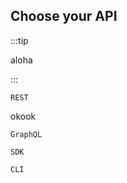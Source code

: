 ## Choose your API

<Reference v-slot="btn" group="api" >

:::tip

aloha

:::

<div>

```
REST
```

okook

</div>

<div>

```
GraphQL
```

</div>

<div>

```
SDK
```

</div>

<div>

```
CLI
```

</div>

</Reference>

<!--


## Choose your Stack

<Reference v-slot="btn" :group="`stack`">

:::tip

aloha

:::

<div v-if="btn.pref.stack == 'JAM'">

```
JAM
```

</div>

<div v-if="btn.pref.stack == 'MEAN'">

```
MEAN
```

</div>

<div v-if="btn.pref.stack == 'MERN'">

```
MERN
```

</div>

<div v-if="btn.pref.stack == 'LAMP'">

```
LAMP
```

</div>

</Reference>

 -->
